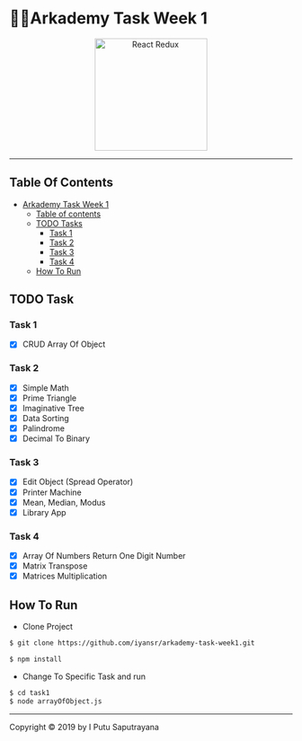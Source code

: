 # 👨‍💻Arkademy Task Week 1

<p align="center">
  <a href="https://arkademy.com/">
    <img title="React Redux" height='200px' src="https://forum.teknologi.id/uploads/discuss/media/501011545189495.png">
  </a>
</p>

---

## Table Of Contents

- [Arkademy Task Week 1](#arkademy-task-week-1)
  - [Table of contents](#table-of-contents)
  - [TODO Tasks](#todo-tasks)
    - [Task 1](#task-1)
    - [Task 2](#task-2)
    - [Task 3](#task-3)
    - [Task 4](#task-4)
  - [How To Run](#how-to-run)

## TODO Task

### Task 1

- [x] CRUD Array Of Object

### Task 2

- [x] Simple Math
- [x] Prime Triangle
- [x] Imaginative Tree
- [x] Data Sorting
- [x] Palindrome
- [x] Decimal To Binary

### Task 3

- [x] Edit Object (Spread Operator)
- [x] Printer Machine
- [x] Mean, Median, Modus
- [x] Library App

### Task 4

- [x] Array Of Numbers Return One Digit Number
- [x] Matrix Transpose
- [x] Matrices Multiplication

## How To Run

- Clone Project

```bash
$ git clone https://github.com/iyansr/arkademy-task-week1.git

$ npm install
```

- Change To Specific Task and run

```bash
$ cd task1
$ node arrayOfObject.js
```

---

Copyright © 2019 by I Putu Saputrayana
